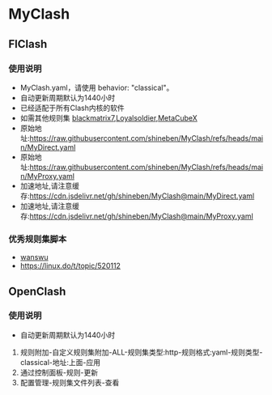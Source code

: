 # MyClash
## FlClash
### 使用说明
* MyClash.yaml，请使用 behavior: "classical"。
* 自动更新周期默认为1440小时
* 已经适配于所有Clash内核的软件
* 如需其他规则集 [blackmatrix7](https://github.com/blackmatrix7/ios_rule_script/tree/master/rule),[Loyalsoldier](https://github.com/Loyalsoldier/clash-rules),[MetaCubeX](https://github.com/MetaCubeX/meta-rules-dat)
* 原始地址:https://raw.githubusercontent.com/shineben/MyClash/refs/heads/main/MyDirect.yaml
* 原始地址:https://raw.githubusercontent.com/shineben/MyClash/refs/heads/main/MyProxy.yaml
* 加速地址,请注意缓存:https://cdn.jsdelivr.net/gh/shineben/MyClash@main/MyDirect.yaml
* 加速地址,请注意缓存:https://cdn.jsdelivr.net/gh/shineben/MyClash@main/MyProxy.yaml
### 优秀规则集脚本
* [wanswu](https://github.com/wanswu/my-backup)
* https://linux.do/t/topic/520112
## OpenClash
### 使用说明
* 自动更新周期默认为1440小时
1. 规则附加-自定义规则集附加-ALL-规则集类型:http-规则格式:yaml-规则类型-classical-地址:上面-应用
2. 通过控制面板-规则-更新
3. 配置管理-规则集文件列表-查看
